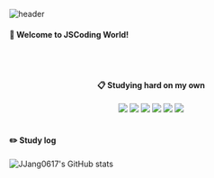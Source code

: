 ![header](https://capsule-render.vercel.app/api?type=Waving&color=9784ff&text=JSCoding&fontColor=390080)

#### 🌱 Welcome to JSCoding World!
<div align="center">
  <br/><br/>

  ####  :clipboard: Studying hard on my own
  <img src="https://img.shields.io/badge/Eclipse-2C2255?style=for-the-badge&logo=Eclipse%20IDE&logoColor=white">
  <img src="https://img.shields.io/badge/.Net-512BD4?style=for-the-badge&logo=.Net&logoColor=white">
  <img src="https://img.shields.io/badge/python-3776AB?style=for-the-badge&logo=python&logoColor=white">
  <img src="https://img.shields.io/badge/Photoshop-31A8FF?style=for-the-badge&logo=Photoshop&logoColor=white">
  <img src="https://img.shields.io/badge/Android Studio-3DDC84?style=for-the-badge&logo=Android Studio&logoColor=white">
  <img src="https://img.shields.io/badge/github-181717?style=for-the-badge&logo=github&logoColor=white">
</div>
<br/>

#### :pencil2: Study log
 
![JJang0617's GitHub stats](https://github-readme-stats.vercel.app/api?username=JJang0617&show_icons=true&theme=transparent)
</div>
